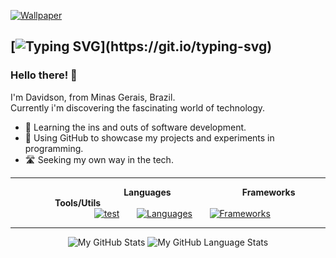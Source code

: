 [![Wallpaper](https://64.media.tumblr.com/69175382a8d086c034593c79c9cacfc2/ae046cdb654d7229-4f/s1280x1920/e4cb80e3bf118c0c0bd3220c09a069af360c0d5a.jpg)]()

[![Typing SVG](https://readme-typing-svg.demolab.com?font=Fira+Code&size=30&pause=1000&color=F7F7F7&random=false&width=435&lines=RockyPher.+.+.)](https://git.io/typing-svg)
---

<h3>Hello there! 👋</h3>

<p>I'm Davidson, from Minas Gerais, Brazil.<br>
Currently i'm discovering the fascinating world of technology.</p>

- 🧠 Learning the ins and outs of software development.
- 🧪 Using GitHub to showcase my projects and experiments in programming.
- 🛣️ Seeking my own way in the tech.

---


&nbsp;
&nbsp;
&nbsp;
&nbsp;
&nbsp;
&nbsp;
&nbsp;
&nbsp;
&nbsp;
&nbsp;
&nbsp;
&nbsp;
&nbsp;
&nbsp;
&nbsp;
&nbsp;
&nbsp;
&nbsp;
&nbsp;
&nbsp;
&nbsp;
&nbsp;
&nbsp;
**Languages**
&nbsp;
&nbsp;
&nbsp;
&nbsp;
&nbsp;
&nbsp;
&nbsp;
&nbsp;
&nbsp;
&nbsp;
&nbsp;
&nbsp;
&nbsp;
&nbsp;
**Frameworks**
&nbsp;
&nbsp;
&nbsp;
&nbsp;
&nbsp;
&nbsp;
&nbsp;
&nbsp;
&nbsp;
&nbsp;
&nbsp;
&nbsp;
&nbsp;
&nbsp;
&nbsp;
**Tools/Utils**
<br>
&nbsp;
&nbsp;
&nbsp;
&nbsp;
&nbsp;
&nbsp;
&nbsp;
&nbsp;
&nbsp;
&nbsp;
&nbsp;
&nbsp;
&nbsp;
&nbsp;
&nbsp;
&nbsp;
&nbsp;
[![test](https://skillicons.dev/icons?i=ts,js,css,html,cs,java&perline=3)](https://skillicons.dev)
&nbsp;
&nbsp;
&nbsp;
[![Languages](https://skillicons.dev/icons?i=react,bootstrap,tailwind,dotnet&perline=3)](https://skillicons.dev)
&nbsp;
&nbsp;
&nbsp;
[![Frameworks](https://skillicons.dev/icons?i=figma,github,docker,eclipse,latex,discord&perline=3)](https://skillicons.dev)

---
<p align="center">
  <img src="https://github-readme-stats.vercel.app/api/?username=RockyPHER&count_private=true&theme=dark&hide=issues,stars&showicons=true" alt="My GitHub Stats">
  <img src="https://github-readme-stats.vercel.app/api/top-langs/?username=RockyPHER&langs_count=5&layout=compact&theme=dark" alt="My GitHub Language Stats">
</p>
